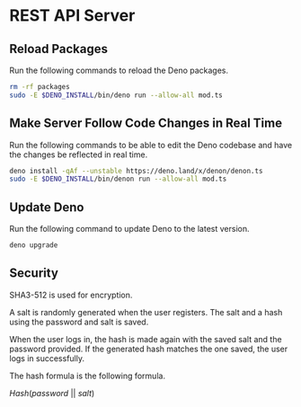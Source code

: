 # REST API Server

## Reload Packages

Run the following commands to reload the Deno packages.

```bash
rm -rf packages
sudo -E $DENO_INSTALL/bin/deno run --allow-all mod.ts
```

## Make Server Follow Code Changes in Real Time

Run the following commands to be able to edit the Deno codebase and have the changes be reflected in real time.

```bash
deno install -qAf --unstable https://deno.land/x/denon/denon.ts
sudo -E $DENO_INSTALL/bin/denon run --allow-all mod.ts
```

## Update Deno

Run the following command to update Deno to the latest version.

```bash
deno upgrade
```

## Security

SHA3-512 is used for encryption.

A salt is randomly generated when the user registers. The salt and a hash using the password and salt is saved.

When the user logs in, the hash is made again with the saved salt and the password provided. If the generated hash matches the one saved, the user logs in successfully.

The hash formula is the following formula.

_Hash_(_password_ || _salt_)
